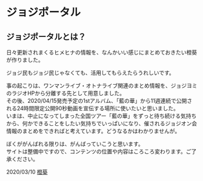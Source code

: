 # ジョジポータル
## ジョジポータルとは？
日々更新されまくるヒメヒナの情報を、なんかいい感じにまとめておきたい橙葵が作りました。  

ジョジ民もジョジ民じゃなくても、活用してもらえたらうれしいです。  

事の起こりは、ワンマンライブ・オトナライブ関連のまとめ情報を、ジョジヨミのラジオHPから分離する先として用意しました。  
その後、2020/04/15発売予定の1stアルバム、「藍の華」から11週連続で公開される24時間限定公開90秒動画を宣伝する場所に使いたいと思いました。  
いまは、中止になってしまった全国ツアー「藍の華」をずっと待ち続ける気持ちから、何かできることをしたい気持ちでいっぱいになり、催されるジョジオン会情報のまとめをできればと考えています。どうなるかはわかりませんが。  

ぼくががんばれる限りは、がんばっていこうと思います。  
サイトは整備中ですので、コンテンツの位置や内容はころころ変わります。ご了承ください。

2020/03/10 [橙葵](https://twitter.com/touki_1513)
